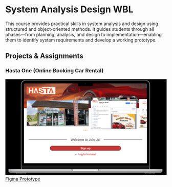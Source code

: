 # System Analysis Design WBL
This course provides practical skills in system analysis and design using structured and object-oriented methods. It guides students through all phases—from planning, analysis, and design to implementation—enabling them to identify system requirements and develop a working prototype.

## Projects & Assignments
### Hasta One (Online Booking Car Rental)
![Image](https://github.com/kalai7-web/System-Analysis-Design-WBL-/blob/6fb6f8ddfe0d739e82aca48d4cdd01a9e25d0917/Screenshot%202025-10-07%20195837.png)
[Figma Prototype](https://www.figma.com/proto/KHGLzS3qgxSumDOkSXmOUF/Hasta-One-Website?node-id=398-1597&t=vKtScIZOr3j5Mxvs-0&scaling=scale-down&content-scaling=fixed&page-id=0%3A1&starting-point-node-id=398%3A1317&show-proto-sidebar=1)
